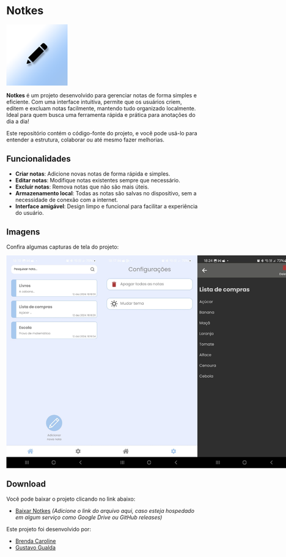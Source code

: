 # Notkes

<img src="assets/images/logo.png" width="160" />

**Notkes** é um projeto desenvolvido para gerenciar notas de forma simples e eficiente. Com uma interface intuitiva, permite que os usuários criem, editem e excluam notas facilmente, mantendo tudo organizado localmente. Ideal para quem busca uma ferramenta rápida e prática para anotações do dia a dia!

Este repositório contém o código-fonte do projeto, e você pode usá-lo para entender a estrutura, colaborar ou até mesmo fazer melhorias.

## Funcionalidades

- **Criar notas**: Adicione novas notas de forma rápida e simples.
- **Editar notas**: Modifique notas existentes sempre que necessário.
- **Excluir notas**: Remova notas que não são mais úteis.
- **Armazenamento local**: Todas as notas são salvas no dispositivo, sem a necessidade de conexão com a internet.
- **Interface amigável**: Design limpo e funcional para facilitar a experiência do usuário.

## Imagens

Confira algumas capturas de tela do projeto:

<div style="display:flex;">
  <img src="assets/images/IMG-20241212-WA0006.jpg" width="250" alt="Screenshot 1">
  <img src="assets/images/IMG-20241212-WA0007.jpg" width="250" alt="Screenshot 2">
  <img src="assets/images/IMG-20241212-WA0016.jpg" width="250" alt="Screenshot 3">
</div>

## Download

Você pode baixar o projeto clicando no link abaixo:

- [Baixar Notkes](#) *(Adicione o link do arquivo aqui, caso esteja hospedado em algum serviço como Google Drive ou GitHub releases)*

Este projeto foi desenvolvido por:

- [Brenda Caroline](https://github.com/dartres)
- [Gustavo Gualda](https://github.com/iCrowleySHR)
